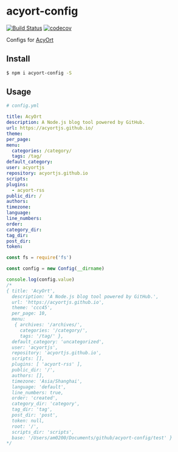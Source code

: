 # acyort-config

[![Build Status](https://travis-ci.org/acyortjs/acyort-config.svg?branch=master)](https://travis-ci.org/acyortjs/acyort-config)
[![codecov](https://codecov.io/gh/acyortjs/acyort-config/branch/master/graph/badge.svg)](https://codecov.io/gh/acyortjs/acyort-config)

Configs for [AcyOrt](https://github.com/acyortjs/acyort)

## Install

```bash
$ npm i acyort-config -S
```

## Usage

```yml
# config.yml

title: AcyOrt
description: A Node.js blog tool powered by GitHub.
url: https://acyortjs.github.io/
theme:
per_page:
menu:
  categories: /category/
  tags: /tag/
default_category:
user: acyortjs
repository: acyortjs.github.io
scripts:
plugins:
  - acyort-rss
public_dir: /
authors:
timezone:
language:
line_numbers:
order:
category_dir:
tag_dir:
post_dir:
token:
```

```js
const fs = require('fs')

const config = new Config(__dirname)

console.log(config.value)
/*
{ title: 'AcyOrt',
  description: 'A Node.js blog tool powered by GitHub.',
  url: 'https://acyortjs.github.io',
  theme: 'ccc45',
  per_page: 10,
  menu:
   { archives: '/archives/',
     categories: '/category/',
     tags: '/tag/' },
  default_category: 'uncategorized',
  user: 'acyortjs',
  repository: 'acyortjs.github.io',
  scripts: [],
  plugins: [ 'acyort-rss' ],
  public_dir: '/',
  authors: [],
  timezone: 'Asia/Shanghai',
  language: 'default',
  line_numbers: true,
  order: 'created',
  category_dir: 'category',
  tag_dir: 'tag',
  post_dir: 'post',
  token: null,
  root: '/',
  scripts_dir: 'scripts',
  base: '/Users/am0200/Documents/github/acyort-config/test' }
*/
```
